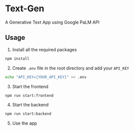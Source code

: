 # Text-Gen

A Generative Text App using Google PaLM API

## Usage

1. Install all the required packages

```bash
npm install
```

2. Create `.env` file in the root directory and add your `API_KEY`
```bash
echo "API_KEY={YOUR_API_KEY}" >> .env
```

3. Start the frontend
```bash
npm run start:frontend
```

4. Start the backend
```bash
npm run start:backend
```

5. Use the app